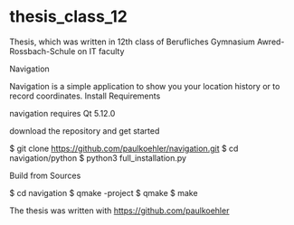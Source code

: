 # thesis_class_12
Thesis, which was written in 12th class of Berufliches Gymnasium Awred-Rossbach-Schule on IT faculty


Navigation

Navigation is a simple application to show you your location history or to record coordinates.
Install Requirements

navigation requires Qt 5.12.0

download the repository and get started

$ git clone https://github.com/paulkoehler/navigation.git
$ cd navigation/python
$ python3 full_installation.py

Build from Sources

$ cd navigation
$ qmake -project
$ qmake
$ make

The thesis was written with https://github.com/paulkoehler
